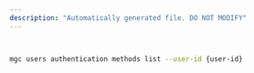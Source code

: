 ```yaml
---
description: "Automatically generated file. DO NOT MODIFY"
---
```


```bash


mgc users authentication methods list --user-id {user-id}

```
